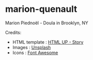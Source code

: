 # marion-quenault
Marion Piednoël - Doula in Brooklyn, NY

Credits:

* HTML template : [HTML UP - Story](https://html5up.net/story)
* Images : [Unsplash](https://unsplash.com/)
* Icons : [Font Awesome](https://fontawesome.com/)
